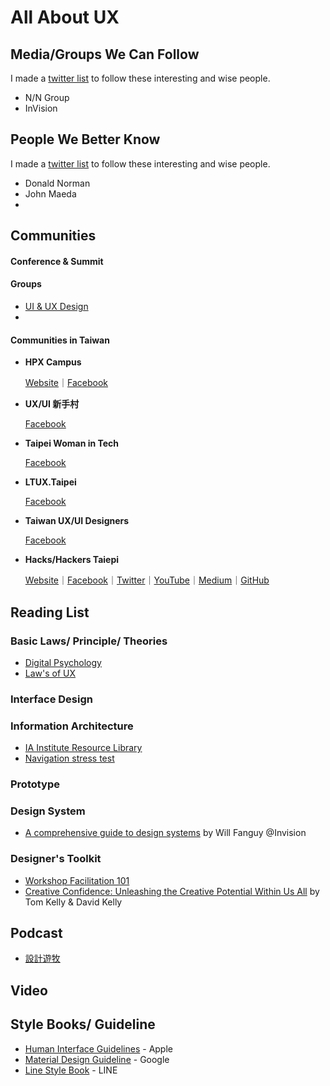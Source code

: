 # All About UX

## Media/Groups We Can Follow

I made a [twitter list](https://twitter.com/i/lists/1191346528742363136?s=20) to follow these interesting and wise people.

- N/N Group
- InVision


## People We Better Know

I made a [twitter list](https://twitter.com/i/lists/1191346528742363136?s=20) to follow these interesting and wise people.

- Donald Norman
- John Maeda
- 

## Communities

#### Conference & Summit

#### Groups
- [UI & UX Design](https://www.facebook.com/groups/153692614977217/?ref=group_browse)
- 

#### Communities in Taiwan

- **HPX Campus** 

    [Website](https://hpx.tw/archives/tag/hpx-campus)｜[Facebook](https://www.facebook.com/groups/406348416057481/?ref=group_browse)
- **UX/UI 新手村** 
    
    [Facebook](https://www.facebook.com/groups/257398065168080/?ref=group_browse)
- **Taipei Woman in Tech** 

    [Facebook](https://www.facebook.com/groups/420817431404071/?ref=group_browse)
- **LTUX.Taipei** 
    
    [Facebook](https://www.facebook.com/ltuxtaipei/)
- **Taiwan UX/UI Designers** 

    [Facebook](https://www.facebook.com/groups/543906982418156/?ref=group_browse)
- **Hacks/Hackers Taiepi** 

    [Website](https://hackshackers.taipei)｜[Facebook](https://www.facebook.com/groups/868771643258752/?ref=group_browse)｜[Twitter](https://twitter.com/hackshackerstpe)｜[YouTube](https://www.youtube.com/channel/UCyU45fgMo-jLs9W4h5f701w)｜[Medium](https://medium.com/hackshackerstaipei)｜[GitHub](https://github.com/hackshackerstaipei/)


## Reading List

### Basic Laws/ Principle/ Theories

- [Digital Psychology](https://digitalpsychology.io)
- [Law's of UX](https://lawsofux.com)

### Interface Design

### Information Architecture

- [IA Institute Resource Library](https://docs.google.com/spreadsheets/u/1/d/1fxLmmCsy2PmfPCWOtHbdlnut2gaopcy_S8b0_Z7Wkd8/htmlview?fbclid=IwAR2ZlxGbgr6KVIjsWpWKpeFzNuOqsi-tuC-3qB-4namQ34RTvnjqZesPp5Q#)
- [Navigation stress test](http://instone.org/navstress)

### Prototype

### Design System

- [A comprehensive guide to design systems](https://www.invisionapp.com/inside-design/guide-to-design-systems/) by Will Fanguy @Invision

### Designer's Toolkit

- [Workshop Facilitation 101](https://www.nngroup.com/articles/workshop-facilitation-101/)
- [Creative Confidence: Unleashing the Creative Potential Within Us All](https://www.creativeconfidence.com) by Tom Kelly & David Kelly

## Podcast

- [設計遊牧](https://designnomads.co/podcast/)

## Video

## Style Books/ Guideline

- [Human Interface Guidelines](https://developer.apple.com/design/human-interface-guidelines/) - Apple
- [Material Design Guideline](https://material.io/design/guidelines-overview) - Google
- [Line Style Book](https://linecorp.com/zh-hant/company/mission) - LINE
